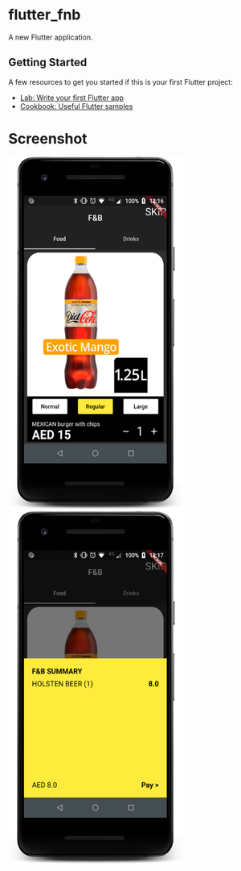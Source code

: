 # flutter_fnb

A new Flutter application.

## Getting Started
A few resources to get you started if this is your first Flutter project:

- [Lab: Write your first Flutter app](https://flutter.io/docs/get-started/codelab)
- [Cookbook: Useful Flutter samples](https://flutter.io/docs/cookbook)

# Screenshot
<img src="https://raw.githubusercontent.com/ashishrawat2911/flutter_fnb/master/screenshots/screenshot1.png" height=700 width=350>     <img src="https://raw.githubusercontent.com/ashishrawat2911/flutter_fnb/master/screenshots/screenshot2.png" height=700 width=350> 
